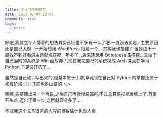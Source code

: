 ```yaml
---
title: 个人博客的建立
date: 2013-02-07 22:07
comments: true
tags:
  - notes
---
```


好吧,我建立个人博客的想法其实已经差不多有一年了吧.一直没去实现...主要原因还是自己太懒...一开始想用 WordPress 搭建一个....其实我也搭建了
但是由于一直找不到好看的主题就坑在那一年多了...后来还想用 Octopress 来搭建...又由于自己当时的系统是 Win 而放弃了,现在我把自己的系统换成
Arch 并且在学习 Python,于是又开坑了...

虽然是自己动手写出来的,但基本属于山寨,毕竟现在自己对 Python 的掌握还属于初级阶段...UI 其实也是山寨的 >\_>

嘛嘛,先搭建出来一个再说,之后自己再慢慢装饰吧,不过总算是把坑给填上了.万事开头难,迈出了第一步,之后就容易多了....

不过我这个文笔很差的人写的博客估计也没人看
